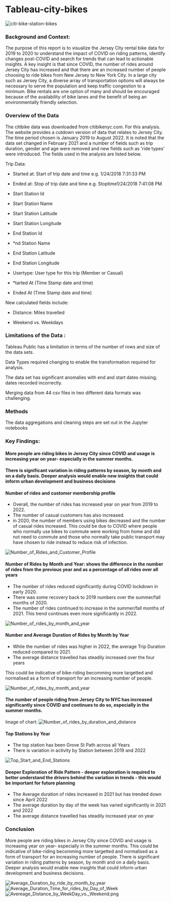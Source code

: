 
# Tableau-city-bikes

![citi-bike-station-bikes](citi-bike-station-bikes.jpg)




### Background and Context:

The purpose of this report is to visualize the Jersey City rental bike data for 2019 to 2020 to understand the impact of COVID on riding patterns, identify changes post-COVID and search for trends that can lead to actionable insights. A key insight is that since COVID, the number of rides around Jersey City has increased and that there are an increased number of people choosing to ride bikes from New Jersey to New York City. In a large city such as Jersey City, a diverse array of transportation options will always be necessary to serve the population and keep traffic congestion to a minimum. Bike rentals are one option of many and should be encouraged because of the availability of bike lanes and the benefit of being an environmentally friendly selection.

### Overview of the Data              

The citibike data was downloaded from citibikenyc.com. For this analysis. The website provides a cutdown version of data that relates to Jersey City. The time period chosen is January 2019 to August 2022. It is noted that the data set changed in February 2021 and a number of fields such as trip duration, gender and age were removed and new fields such as 'ride types' were introduced. The fields used in the analysis are listed below.

Trip Data:

* Started at: Start of trip date and time e.g. 1/24/2018 7:31:33 PM

* Ended at: Stop of trip date and time e.g. Stoptime1/24/2018 7:41:08 PM

* Start Station Id

* Start Station Name

* Start Station Latitude

* Start Station Longitude

* End Station Id

* *nd Station Name

* End Station Latitude

* End Station Longitude

* Usertype: User type for this trip (Member or Casual)

* *tarted At (Time Stamp date and time)

* Ended At (Time Stamp date and time)

New calculated fields include:

* Distance: Miles travelled 

* Weekend vs. Weekdays

### Limitations of the Data :

Tableau Public has a limitation in terms of the number of rows and size of the data sets. 

Data Types required changing to enable the transformation required for analysis.

The data set has significant anomalies with end and start dates missing; dates recorded incorrectly. 

Merging data from 44 csv files in two different data formats was challenging. 

### Methods 

The data aggregations and cleaning steps are set out in the Jupyter notebooks 

### Key Findings: 

#### More people are riding bikes in Jersey City since COVID and usage is increasing year on year- especially in the summer months.
#### There is significant variation in riding patterns by season, by month and on a daily basis. Deeper analysis would enable new insights that could inform urban development and business decisions

#### Number of rides and customer membership profile 

* Overall, the number of rides has increased year on year from 2019 to 2022.
* The number of casual customers has also increased.
* in 2020, the number of members using bikes decreased and the number of casual rides increased. This could be due to COVID where people who normally use bikes to commute were working from home and did not need to commute and those who normally take public transport may have chosen to ride instead to reduce risk of infection.

![Number_of_Rides_and_Customer_Profile](Number_of_Rides_and_Customer_Profile.png)

#### Number of Rides by Month and Year: shows the difference in the number of rides from the previous year and as a percentage of all rides over all years

* The number of rides reduced significantly during COVID lockdown in early 2020.
* There was some recovery back to 2019 numbers over the summer/fall months of 2020.
* The number of rides continued to increase in the summer/fall months of 2021. This trend continues even more significantly in 2022.

![Number_of_rides_by_month_and_year](Number_of_rides_by_month_and_year.png)

#### Number and Average Duration of Rides by Month by Year

* While the number of rides was higher in 2022, the average Trip Duration reduced compared to 2021. 
* The average distance travelled has steadily increased over the four years 

This could be indicative of bike-riding becomming more targetted and normalised as a form of transport for an increasing number of people.

![Number_of_rides_by_month_and_year](Number_of_rides_by_duration_and_distance.png)

#### The number of people riding from Jersey City to NYC has increased significantly since COVID and continues to do so, especially in the summer months.
Image of chart: ![Number_of_rides_by_duration_and_distance](Map_Start_and_End_Stations_by_Year.png)

#### Top Stations by Year 

* The top station has been Grove St Path across all Years 
* There is variation in activity by Station between 2019 and 2022 

![Top_Start_and_End_Stations](Top_Start_and_End_Stations.png)

#### Deeper Exploration of Ride Pattern - deeper exploration is required to better understand the drivers behind the variation in trends - this would be important for future planning 

* The Average duration of rides increased in 2021 but has trended down since April 2022
* The average duration by day of the week has varied significantly in 2021 and 2022  
* The average distance travelled has steadily increased year on year 

### Conclusion

More people are riding bikes in Jersey City since COVID and usage is increasing year on year- especially in the summer months. This could be indicative of bike-riding becomming more targetted and normalised as a form of transport for an increasing number of people. There is significant variation in riding patterns by season, by month and on a daily basis. Deeper analysis would enable new insights that could inform urban development and business decisions.


![Average_Duration_by_ride_by_month_by_year](Average_Duration_by_ride_by_month_by_year.png)
![Average_Duration_Time_for_rides_by_Day_of_Week](Average_Duration_Time_for_rides_by_Day_of_Week.png)
![Avereage_Distance_by_WeekDay_vs._Weekend.png](Avereage_Distance_by_WeekDay_vs._Weekend.png)



